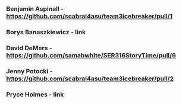 ### Benjamin Aspinall - https://github.com/scabral4asu/team3icebreaker/pull/1  
### Borys Banaszkiewicz - link  
### David DeMers - https://github.com/samabwhite/SER316StoryTime/pull/6  
### Jenny Potocki - https://github.com/scabral4asu/team3icebreaker/pull/2  
### Pryce Holmes - link